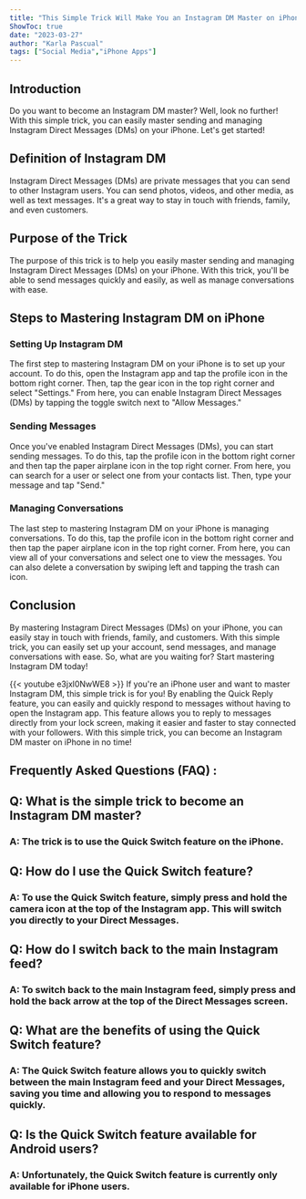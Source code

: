 ```yaml
---
title: "This Simple Trick Will Make You an Instagram DM Master on iPhone!"
ShowToc: true 
date: "2023-03-27"
author: "Karla Pascual" 
tags: ["Social Media","iPhone Apps"]
---
```

## Introduction

Do you want to become an Instagram DM master? Well, look no further! With this simple trick, you can easily master sending and managing Instagram Direct Messages (DMs) on your iPhone. Let's get started!

## Definition of Instagram DM

Instagram Direct Messages (DMs) are private messages that you can send to other Instagram users. You can send photos, videos, and other media, as well as text messages. It's a great way to stay in touch with friends, family, and even customers.

## Purpose of the Trick

The purpose of this trick is to help you easily master sending and managing Instagram Direct Messages (DMs) on your iPhone. With this trick, you'll be able to send messages quickly and easily, as well as manage conversations with ease.

## Steps to Mastering Instagram DM on iPhone

### Setting Up Instagram DM

The first step to mastering Instagram DM on your iPhone is to set up your account. To do this, open the Instagram app and tap the profile icon in the bottom right corner. Then, tap the gear icon in the top right corner and select "Settings." From here, you can enable Instagram Direct Messages (DMs) by tapping the toggle switch next to "Allow Messages."

### Sending Messages

Once you've enabled Instagram Direct Messages (DMs), you can start sending messages. To do this, tap the profile icon in the bottom right corner and then tap the paper airplane icon in the top right corner. From here, you can search for a user or select one from your contacts list. Then, type your message and tap "Send."

### Managing Conversations

The last step to mastering Instagram DM on your iPhone is managing conversations. To do this, tap the profile icon in the bottom right corner and then tap the paper airplane icon in the top right corner. From here, you can view all of your conversations and select one to view the messages. You can also delete a conversation by swiping left and tapping the trash can icon.

## Conclusion

By mastering Instagram Direct Messages (DMs) on your iPhone, you can easily stay in touch with friends, family, and customers. With this simple trick, you can easily set up your account, send messages, and manage conversations with ease. So, what are you waiting for? Start mastering Instagram DM today!

{{< youtube e3jxl0NwWE8 >}} 
If you're an iPhone user and want to master Instagram DM, this simple trick is for you! By enabling the Quick Reply feature, you can easily and quickly respond to messages without having to open the Instagram app. This feature allows you to reply to messages directly from your lock screen, making it easier and faster to stay connected with your followers. With this simple trick, you can become an Instagram DM master on iPhone in no time!

## Frequently Asked Questions (FAQ) :
<h2>Q: What is the simple trick to become an Instagram DM master?</h2>

<h3>A: The trick is to use the Quick Switch feature on the iPhone.</h3>

<h2>Q: How do I use the Quick Switch feature?</h2>

<h3>A: To use the Quick Switch feature, simply press and hold the camera icon at the top of the Instagram app. This will switch you directly to your Direct Messages.</h3>

<h2>Q: How do I switch back to the main Instagram feed?</h2>

<h3>A: To switch back to the main Instagram feed, simply press and hold the back arrow at the top of the Direct Messages screen.</h3>

<h2>Q: What are the benefits of using the Quick Switch feature?</h2>

<h3>A: The Quick Switch feature allows you to quickly switch between the main Instagram feed and your Direct Messages, saving you time and allowing you to respond to messages quickly.</h3>

<h2>Q: Is the Quick Switch feature available for Android users?</h2>

<h3>A: Unfortunately, the Quick Switch feature is currently only available for iPhone users.</h3>


